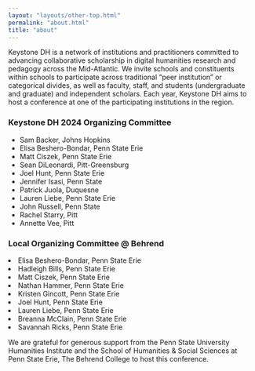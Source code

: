 ```yaml
---
layout: "layouts/other-top.html"
permalink: "about.html"
title: "about"
---
```



Keystone DH is a network of institutions and practitioners committed 
to advancing collaborative scholarship in digital humanities research and pedagogy 
across the Mid-Atlantic. We invite schools and constituents within schools
to participate across traditional “peer institution” or categorical divides, as well as faculty,
staff, and students (undergraduate and graduate) and independent scholars. 
Each year, Keystone DH aims to host a conference at one of the 
participating institutions in the region.

<section id="organizers">
<div id="network">
<h3>Keystone DH 2024 Organizing Committee</h3>
<ul>
<li>Sam Backer, Johns Hopkins</li>
<li>Elisa Beshero-Bondar, Penn State Erie</li>
<li>Matt Ciszek, Penn State Erie</li>
<li>Sean DiLeonardi, Pitt-Greensburg</li>
<li>Joel Hunt, Penn State Erie</li>
<li>Jennifer Isasi, Penn State</li>
<li>Patrick Juola, Duquesne</li>
<li>Lauren Liebe, Penn State Erie</li>
<li>John Russell, Penn State</li>
<li>Rachel Starry, Pitt</li>
<li>Annette Vee, Pitt</li>
</ul>
</div>
<div id="local">
<h3>Local Organizing Committee @ Behrend</h3>
<li>Elisa Beshero-Bondar, Penn State Erie</li>
<li>Hadleigh Bills, Penn State Erie</li>
<li>Matt Ciszek, Penn State Erie</li>
<li>Nathan Hammer, Penn State Erie</li>
<li>Kristen Gincott, Penn State Erie</li>
<li>Joel Hunt, Penn State Erie</li>
<li>Lauren Liebe, Penn State Erie</li>
<li>Breanna McClain, Penn State Erie</li>
<li>Savannah Ricks, Penn State Erie</li>
</div>
</section>

We are grateful for generous support from the Penn State University Humanities Institute and the School of Humanities & Social Sciences at Penn State Erie, The Behrend College to host this conference.



    
